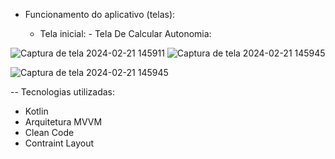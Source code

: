 - Funcionamento do aplicativo (telas):


  - Tela inicial:                                                                                                                              - Tela De Calcular Autonomia:
 
 
    
![Captura de tela 2024-02-21 145911](https://github.com/Luiz-Filipee/AppEletricCar/assets/147888923/88e46069-4654-4011-98c4-d3ead2e88a43)      ![Captura de tela 2024-02-21 145945](https://github.com/Luiz-Filipee/AppEletricCar/assets/147888923/72b8efcf-ef54-4bf6-82c4-1d4a97447afd)



 
  
    
![Captura de tela 2024-02-21 145945](https://github.com/Luiz-Filipee/AppEletricCar/assets/147888923/2c75f22b-f703-4d78-9a5a-a31077624062)

-- Tecnologias utilizadas:
 -  Kotlin
 -  Arquitetura MVVM
 -  Clean Code
 -  Contraint Layout
